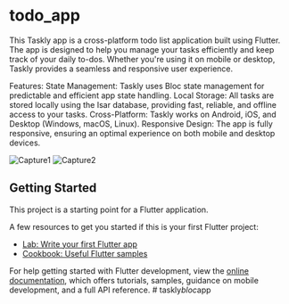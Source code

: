 # todo_app


This Taskly app is a cross-platform todo list application built using Flutter. The app is designed to help you manage your tasks efficiently and keep track of your daily to-dos. Whether you're using it on mobile or desktop, Taskly provides a seamless and responsive user experience.

Features:
State Management: Taskly uses Bloc state management for predictable and efficient app state handling.
Local Storage: All tasks are stored locally using the Isar database, providing fast, reliable, and offline access to your tasks.
Cross-Platform: Taskly works on Android, iOS, and Desktop (Windows, macOS, Linux).
Responsive Design: The app is fully responsive, ensuring an optimal experience on both mobile and desktop devices.

![Capture1](https://github.com/user-attachments/assets/f3763a7c-9acd-4dda-8d8d-a433c85a783e)
![Capture2](https://github.com/user-attachments/assets/1914a253-c35d-4cba-9e0a-6b13defcb0c1)


## Getting Started

This project is a starting point for a Flutter application.

A few resources to get you started if this is your first Flutter project:

- [Lab: Write your first Flutter app](https://docs.flutter.dev/get-started/codelab)
- [Cookbook: Useful Flutter samples](https://docs.flutter.dev/cookbook)

For help getting started with Flutter development, view the
[online documentation](https://docs.flutter.dev/), which offers tutorials,
samples, guidance on mobile development, and a full API reference.
#   t a s k l y _ b l o c _ a p p 
 
 
